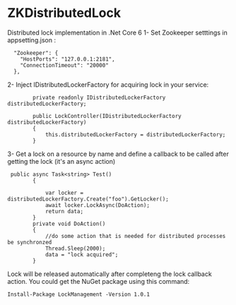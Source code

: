 # ZKDistributedLock
Distributed lock implementation in .Net Core 6
1- Set Zookeeper setttings in appsetting.json :
```
  "Zookeeper": {
    "HostPorts": "127.0.0.1:2181",
    "ConnectionTimeout": "20000"
  },
```
2- Inject IDistributedLockerFactory for acquiring lock in your service:
```
        private readonly IDistributedLockerFactory distributedLockerFactory;
       
        public LockController(IDistributedLockerFactory distributedLockerFactory)
        {
            this.distributedLockerFactory = distributedLockerFactory;
        }
```
3- Get a lock on a resource by name and define a callback to be called after getting the lock (it's an async action)
```
 public async Task<string> Test()
        {

            var locker = distributedLockerFactory.Create("foo").GetLocker();
            await locker.LockAsync(DoAction);
            return data;
        }
        private void DoAction()
        {
            //do some action that is needed for distributed processes be synchronzed 
            Thread.Sleep(2000);
            data = "lock acquired";
        }
```
Lock will be released automatically after completeng the lock callback action.
You could get the NuGet package using this command:
```
Install-Package LockManagement -Version 1.0.1
```

